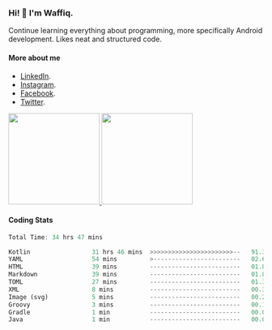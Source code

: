 ### Hi! 👋 I'm Waffiq.

Continue learning everything about programming, more specifically Android development. Likes neat and structured code.

#### More about me 
- [LinkedIn](https://www.linkedin.com/in/waffiqaziz/).
- [Instagram](https://www.instagram.com/waffiqaziz/).
- [Facebook](https://web.facebook.com/WaffiqAziz/).
- [Twitter](https://twitter.com/AzizWaffiq).

<p align="left">
<a href="https://github.com/waffiqaziz">
  <img height="180em" src="https://github-readme-stats-eight-theta.vercel.app/api?username=waffiqaziz&show_icons=true&theme=algolia&include_all_commits=true&count_private=true"/>
  <img height="180em" src="https://github-readme-stats-eight-theta.vercel.app/api/top-langs/?username=waffiqaziz&layout=compact&langs_count=8&theme=algolia"/>
</a>
</p>

#### Coding Stats
<!--START_SECTION:waka-->

```rust
Total Time: 34 hrs 47 mins

Kotlin                 31 hrs 46 mins  >>>>>>>>>>>>>>>>>>>>>>>--   91.32 %
YAML                   54 mins         >------------------------   02.61 %
HTML                   39 mins         -------------------------   01.87 %
Markdown               39 mins         -------------------------   01.87 %
TOML                   27 mins         -------------------------   01.33 %
XML                    8 mins          -------------------------   00.38 %
Image (svg)            5 mins          -------------------------   00.28 %
Groovy                 3 mins          -------------------------   00.16 %
Gradle                 1 min           -------------------------   00.09 %
Java                   1 min           -------------------------   00.07 %
```

<!--END_SECTION:waka-->
